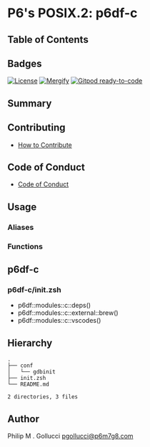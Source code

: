 # P6's POSIX.2: p6df-c

## Table of Contents

## Badges

[![License](https://img.shields.io/badge/License-Apache%202.0-yellowgreen.svg)](https://opensource.org/licenses/Apache-2.0)
[![Mergify](https://img.shields.io/endpoint.svg?url=https://gh.mergify.io/badges//p6df-c/&style=flat)](https://mergify.io)
[![Gitpod ready-to-code](https://img.shields.io/badge/Gitpod-ready--to--code-blue?logo=gitpod)](<https://gitpod.io/#https://github.com//p6df-c>)

## Summary

## Contributing

- [How to Contribute](<https://github.com//.github/blob/main/CONTRIBUTING.md>)

## Code of Conduct

- [Code of Conduct](<https://github.com//.github/blob/main/CODE_OF_CONDUCT.md>)

## Usage

### Aliases

### Functions

## p6df-c

### p6df-c/init.zsh

- p6df::modules::c::deps()
- p6df::modules::c::external::brew()
- p6df::modules::c::vscodes()

## Hierarchy

```text
.
├── conf
│   └── gdbinit
├── init.zsh
└── README.md

2 directories, 3 files
```

## Author

Philip M . Gollucci <pgollucci@p6m7g8.com>
